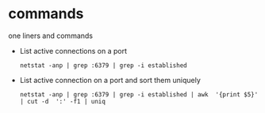# 			commands
one liners and commands



- List active connections on a port

  ```
  netstat -anp | grep :6379 | grep -i established
  
  ```

  

- List active connection on a port and sort them uniquely 

  ```
  netstat -anp | grep :6379 | grep -i established | awk  '{print $5}' | cut -d  ':' -f1 | uniq
  ```

  